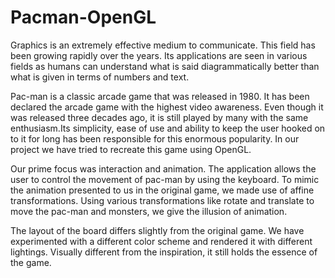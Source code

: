# Pacman-OpenGL

Graphics is an extremely effective medium to communicate. This field has been growing rapidly over the years. Its applications are seen in various fields as humans can understand what is said diagrammatically better than what is given in terms of numbers and text. 

Pac-man is a classic arcade game that was released in 1980. It has been declared the arcade game with the highest video awareness. Even though it was released three decades ago, it is still played by many with the same enthusiasm.Its simplicity, ease of use and ability to keep the user hooked on to it for long has been responsible for this enormous popularity. In our project we have tried to recreate this game using OpenGL.

Our prime focus was interaction and animation. The application allows the user to control the movement of pac-man by using the keyboard. To mimic the animation presented to us in the original game, we made use of affine transformations. Using various transformations like rotate and translate to move the pac-man and monsters, we give the illusion of animation.

The layout of the board differs slightly from the original game. We have experimented with a 
different color scheme and rendered it with different lightings. Visually different from the 
inspiration, it still holds the essence of the game.
